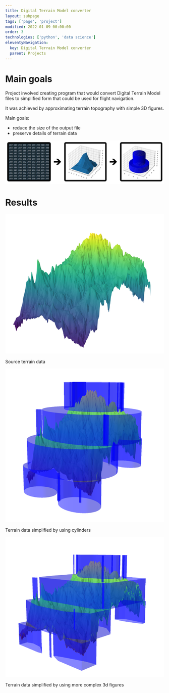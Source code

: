 ```yaml
---
title: Digital Terrain Model converter
layout: subpage
tags: ['page', 'project']
modified: 2022-01-09 00:00:00
order: 3
technologies: ['python', 'data science']
eleventyNavigation:
  key: Digital Terrain Model converter
  parent: Projects
---
```

<div class="project-page">
  <h1 class="text-lg bold font-bold">Main goals</h1>
  <p>Project involved creating program that would convert Digital Terrain Model files to simplified form that could be used for flight navigation.</p>

  <p>It was achieved by approximating terrain topography with simple 3D figures.</p>

  Main goals:
  <ul class="list-disc">
    <li>reduce the size of the output file</li>
    <li>    preserve details of terrain data</li>
  </ul>

  <img src="/images/dtmconv.png"/>

  <h1 class="text-lg bold font-bold">Results</h1>
  <img src="/images/dtmconv2.png"/>
  <p class="text-center">Source terrain data</p>

  <img src="/images/dtmconv4.png"/>
  <p class="text-center">Terrain data simplified by using cylinders</p>

  <img src="/images/dtmconv3.png"/>
  <p class="text-center">Terrain data simplified by using more complex 3d figures</p>

</div>